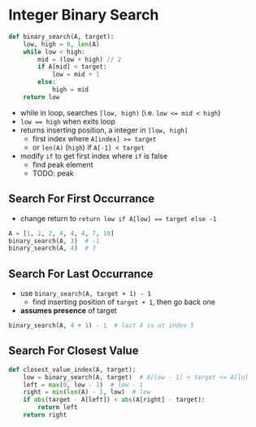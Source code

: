 # Integer Binary Search
```python
def binary_search(A, target):
    low, high = 0, len(A)
    while low < high:
        mid = (low + high) // 2
        if A[mid] < target:
            low = mid + 1
        else:
            high = mid
    return low
```
- while in loop, searches `[low, high)` (i.e. `low <= mid < high`)
- `low == high` when exits loop
- returns inserting position, a integer in `[low, high]`
    - first index where `A[index] >= target`
    - or `len(A)` (`high`) if `A[-1] < target`
- modify `if` to get first index where `if` is false
    - find peak element
    - TODO: peak

## Search For First Occurrance
- change return to `return low if A[low] == target else -1`
```python
A = [1, 2, 2, 4, 4, 4, 7, 10]
binary_search(A, 3)  # -1
binary_search(A, 4)  # 3
```

## Search For Last Occurrance
- use `binary_search(A, target + 1) - 1`
    - find inserting position of `target + 1`, then go back one
- **assumes presence** of target
```python
binary_search(A, 4 + 1) - 1  # last 4 is at index 5
```

## Search For Closest Value
```python
def closest_value_index(A, target):
    low = binary_search(A, target)  # A[low - 1] < target <= A[lo]
    left = max(0, low - 1)  # low - 1
    right = min(len(A) - 1, low)  # low
    if abs(target - A[left]) < abs(A[right] - target):
        return left
    return right
```
